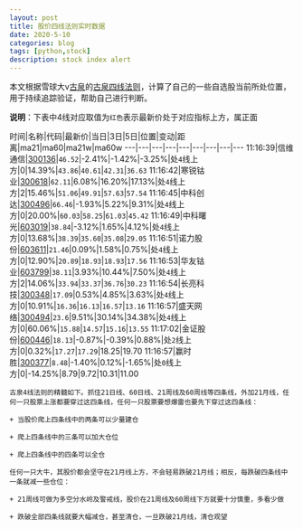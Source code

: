 ```yaml
---
layout: post
title: 股价四线法则实时数据
date: 2020-5-10
categories: blog
tags: [python,stock]
description: stock index alert
---
```



本文根据雪球大v[古泉](https://xueqiu.com/u/7148646888)的[古泉四线法则](https://xueqiu.com/7148646888/130498192)，计算了自己的一些自选股当前所处位置，用于持续追踪验证，帮助自己进行判断。

**说明**：下表中4线对应取值为`红色`表示最新价处于对应指标上方，属正面

时间|名称|代码|最新价|当日|3日|5日|位置|变动|距离|ma21|ma60|ma21w|ma60w
---|---|---|---|---|---|---|---|---
11:16:39|信维通信|[300136](https://xueqiu.com/S/SZ300136)|`46.52`|-2.41%|-1.42%|-3.25%|处`4`线上方|0|14.39%|`43.86`|`40.61`|`42.31`|`36.63`
11:16:42|寒锐钴业|[300618](https://xueqiu.com/S/SZ300618)|`62.11`|6.08%|16.20%|17.13%|处`4`线上方|2|15.46%|`51.06`|`49.91`|`57.63`|`57.54`
11:16:45|中科创达|[300496](https://xueqiu.com/S/SZ300496)|`66.46`|-1.93%|5.22%|9.31%|处`4`线上方|0|20.00%|`60.03`|`58.25`|`61.03`|`45.42`
11:16:49|中科曙光|[603019](https://xueqiu.com/S/SH603019)|`38.84`|-3.12%|1.65%|4.12%|处`4`线上方|0|13.68%|`38.39`|`35.60`|`35.08`|`29.05`
11:16:51|诺力股份|[603611](https://xueqiu.com/S/SH603611)|`21.46`|0.09%|1.58%|0.75%|处`4`线上方|0|12.90%|`20.89`|`18.93`|`18.93`|`17.56`
11:16:53|华友钴业|[603799](https://xueqiu.com/S/SH603799)|`38.11`|3.93%|10.44%|7.50%|处`4`线上方|2|14.06%|`33.94`|`33.37`|`36.76`|`30.23`
11:16:54|长亮科技|[300348](https://xueqiu.com/S/SZ300348)|`17.09`|0.53%|4.85%|3.63%|处`4`线上方|0|10.91%|`16.36`|`16.13`|`16.57`|`13.16`
11:16:57|盛天网络|[300494](https://xueqiu.com/S/SZ300494)|`23.6`|9.51%|30.14%|34.38%|处`4`线上方|0|60.06%|`15.88`|`14.57`|`15.16`|`13.55`
11:17:02|金证股份|[600446](https://xueqiu.com/S/SH600446)|`18.13`|-0.87%|-0.39%|0.88%|处`2`线上方|0|0.32%|`17.27`|`17.29`|18.25|19.70
11:16:57|赢时胜|[300377](https://xueqiu.com/S/SZ300377)|`8.48`|-1.40%|0.12%|-1.65%|处`0`线上方|0|-14.25%|8.79|9.72|10.31|11.00

```
古泉4线法则的精髓如下。抓住21日线、60日线、21周线及60周线等四条线，外加21月线，任何一只股票上涨都要穿过这四条线，任何一只股票要想爆雷也要先下穿过这四条线：

+ 当股价爬上四条线中的两条可以少量建仓

+ 爬上四条线中的三条可以加大仓位

+ 爬上四条线中的四条可以全仓

任何一只大牛，其股价都会坚守在21月线上方，不会轻易跌破21月线；相反，每跌破四条线中一条就减一些仓位：

+ 21周线可做为多空分水岭及警戒线，股价在21周线及60周线下方就要十分慎重，多看少做

+ 跌破全部四条线就要大幅减仓，甚至清仓，一旦跌破21月线，清仓观望
```